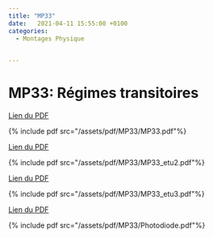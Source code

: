 ```yaml
---
title: "MP33"
date:   2021-04-11 15:55:00 +0100
categories:
  - Montages Physique

  
---
```


# MP33: Régimes transitoires 

[Lien du PDF](/assets/pdf/MP33/MP33.pdf)

{% include pdf src="/assets/pdf/MP33/MP33.pdf"%}

[Lien du PDF](/assets/pdf/MP33/MP33_etu2.pdf)

{% include pdf src="/assets/pdf/MP33/MP33_etu2.pdf"%}

[Lien du PDF](/assets/pdf/MP33/MP33_etu3.pdf)

{% include pdf src="/assets/pdf/MP33/MP33_etu3.pdf"%}


[Lien du PDF](/assets/pdf/MP33/Photodiode.pdf)

{% include pdf src="/assets/pdf/MP33/Photodiode.pdf"%}
